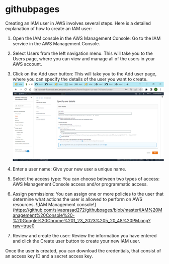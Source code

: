 # githubpages
Creating an IAM user in AWS involves several steps. Here is a detailed explanation of how to create an IAM user:

1. Open the IAM console in the AWS Management Console: Go to the IAM service in the AWS Management Console.

2. Select Users from the left navigation menu: This will take you to the Users page, where you can view and manage all of the users in your AWS account.

3. Click on the Add user button: This will take you to the Add user page, where you can specify the details of the user you want to create.
  ![IAM Management Console!](https://github.com/sivaprasad272/githubpages/blob/master/IAM%20Management%20Console%20-%20Google%20Chrome%201_23_2023%205_20_16%20PM.png?raw=true)

4. Enter a user name: Give your new user a unique name.

5. Select the access type: You can choose between two types of access: AWS Management Console access and/or programmatic access.

6. Assign permissions: You can assign one or more policies to the user that determine what actions the user is allowed to perform on AWS resources.
![IAM Management console!](https://github.com/sivaprasad272/githubpages/blob/master/IAM%20Management%20Console%20-%20Google%20Chrome%201_23_2023%205_20_48%20PM.png?raw=true0
7. Review and create the user: Review the information you have entered and click the Create user button to create your new IAM user.

Once the user is created, you can download the credentials, that consist of an access key ID and a secret access key.
